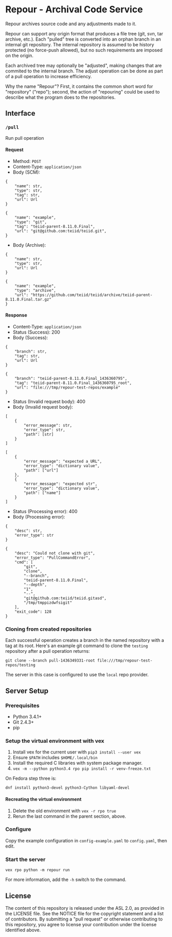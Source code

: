 # Repour - Archival Code Service

Repour archives source code and any adjustments made to it.

Repour can support any origin format that produces a file tree (git, svn, tar archive, etc.). Each "pulled" tree is converted into an orphan branch in an internal git repository. The internal repository is assumed to be history protected (no force-push allowed), but no such requirements are imposed on the origin.

Each archived tree may optionally be "adjusted", making changes that are commited to the internal branch. The adjust operation can be done as part of a pull operation to increase efficiency.

Why the name "Repour"? First, it contains the common short word for "repository" ("repo"); second, the action of "repouring" could be used to describe what the program does to the repositories.

## Interface

### `/pull`

Run pull operation

#### Request

- Method: `POST`
- Content-Type: `application/json`
- Body (SCM):
```
{
    "name": str,
    "type": str,
    "tag": str,
    "url": Url
}
```
```
{
    "name": "example",
    "type": "git",
    "tag": "teiid-parent-8.11.0.Final",
    "url": "git@github.com:teiid/teiid.git",
}
```
- Body (Archive):
```
{
    "name": str,
    "type": str,
    "url": Url
}
```
```
{
    "name": "example",
    "type": "archive",
    "url": "https://github.com/teiid/teiid/archive/teiid-parent-8.11.0.Final.tar.gz"
}
```

#### Response

- Content-Type: `application/json`
- Status (Success): 200
- Body (Success):
```
{
    "branch": str,
    "tag": str,
    "url": Url
}
```
```
{
    "branch": "teiid-parent-8.11.0.Final_1436360795",
    "tag": "teiid-parent-8.11.0.Final_1436360795_root",
    "url": "file:///tmp/repour-test-repos/example"
}
```
- Status (Invalid request body): 400
- Body (Invalid request body):
```
[
    {
        "error_message": str,
        "error_type": str,
        "path": [str]
    }
]
```
```
[
    {
        "error_message": "expected a URL",
        "error_type": "dictionary value",
        "path": ["url"]
    },
    {
        "error_message": "expected str",
        "error_type": "dictionary value",
        "path": ["name"]
    }
]
```
- Status (Processing error): 400
- Body (Processing error):
```
{
    "desc": str,
    "error_type": str
}
```
```
{
    "desc": "Could not clone with git",
    "error_type": "PullCommandError",
    "cmd": [
        "git",
        "clone",
        "--branch",
        "teiid-parent-8.11.0.Final",
        "--depth",
        "1",
        "--",
        "git@github.com:teiid/teiid.gitasd",
        "/tmp/tmppizdwfsigit"
    ],
    "exit_code": 128
}
```

### Cloning from created repositories

Each successful operation creates a branch in the named repository with a tag at its root. Here's an example git command to clone the `testing` repository after a pull operation returns:

    git clone --branch pull-1436349331-root file:///tmp/repour-test-repos/testing

The server in this case is configured to use the `local` repo provider.

## Server Setup

### Prerequisites

- Python 3.4.1+
- Git 2.4.3+
- pip

### Setup the virtual environment with vex

1. Install vex for the current user with `pip3 install --user vex`
2. Ensure `$PATH` includes `$HOME/.local/bin`
3. Install the required C libraries with system package manager.
4. `vex -m --python python3.4 rpo pip install -r venv-freeze.txt`

On Fedora step three is:

    dnf install python3-devel python3-Cython libyaml-devel

#### Recreating the virtual environment

1. Delete the old environment with `vex -r rpo true`
2. Rerun the last command in the parent section, above.

### Configure

Copy the example configuration in `config-example.yaml` to `config.yaml`, then edit.

### Start the server

    vex rpo python -m repour run

For more information, add the `-h` switch to the command.

## License

The content of this repository is released under the ASL 2.0, as provided in the LICENSE file. See the NOTICE file for the copyright statement and a list of contributors. By submitting a "pull request" or otherwise contributing to this repository, you agree to license your contribution under the license identified above.
